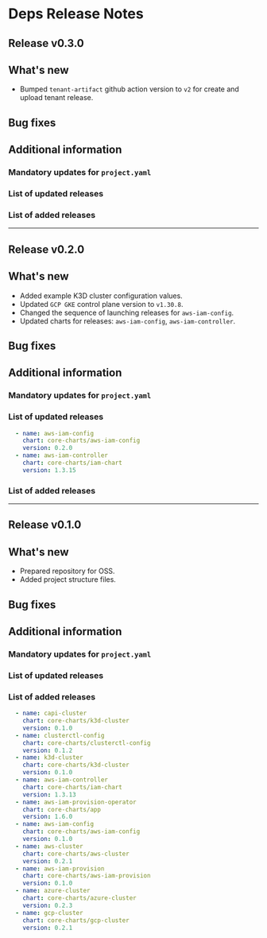 # Deps Release Notes

## Release v0.3.0

## What's new
- Bumped `tenant-artifact` github action version to `v2` for create and upload tenant release.

## Bug fixes

## Additional information

### Mandatory updates for `project.yaml`

### List of updated releases

### List of added releases

---

## Release v0.2.0

## What's new
- Added example K3D cluster configuration values.
- Updated `GCP GKE` control plane version to `v1.30.8`.
- Changed the sequence of launching releases for `aws-iam-config`.
- Updated charts for releases: `aws-iam-config`, `aws-iam-controller`.

## Bug fixes

## Additional information

### Mandatory updates for `project.yaml`

### List of updated releases
```yaml
  - name: aws-iam-config
    chart: core-charts/aws-iam-config
    version: 0.2.0
  - name: aws-iam-controller
    chart: core-charts/iam-chart
    version: 1.3.15
```

### List of added releases

---

## Release v0.1.0

## What's new
- Prepared repository for OSS.
- Added project structure files.

## Bug fixes

## Additional information

### Mandatory updates for `project.yaml`

### List of updated releases

### List of added releases
```yaml
  - name: capi-cluster
    chart: core-charts/k3d-cluster
    version: 0.1.0
  - name: clusterctl-config
    chart: core-charts/clusterctl-config
    version: 0.1.2
  - name: k3d-cluster
    chart: core-charts/k3d-cluster
    version: 0.1.0
  - name: aws-iam-controller
    chart: core-charts/iam-chart
    version: 1.3.13
  - name: aws-iam-provision-operator
    chart: core-charts/app
    version: 1.6.0
  - name: aws-iam-config
    chart: core-charts/aws-iam-config
    version: 0.1.0
  - name: aws-cluster
    chart: core-charts/aws-cluster
    version: 0.2.1
  - name: aws-iam-provision
    chart: core-charts/aws-iam-provision
    version: 0.1.0
  - name: azure-cluster
    chart: core-charts/azure-cluster
    version: 0.2.3
  - name: gcp-cluster
    chart: core-charts/gcp-cluster
    version: 0.2.1
```
